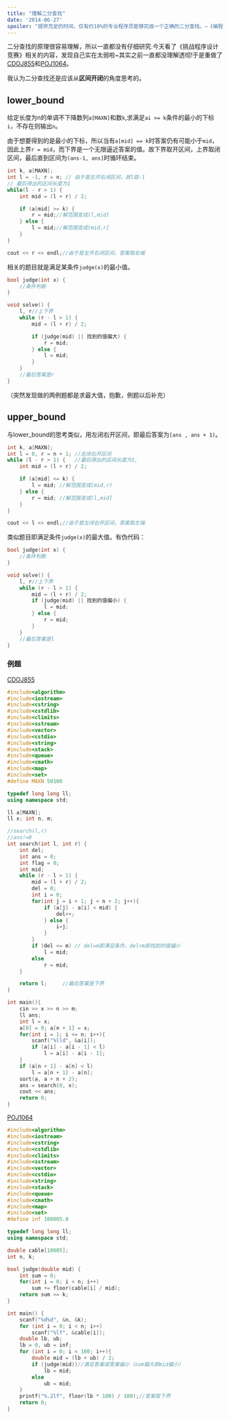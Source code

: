 ```yaml
---
title: "理解二分查找"
date: '2014-06-27'
spoiler: "提供充足的时间，仅有约10%的专业程序员能够完成一个正确的二分查找。—《编程珠玑》"
---
```


二分查找的原理很容易理解，所以一直都没有仔细研究.今天看了《挑战程序设计竞赛》相关的内容，发现自己实在太弱啦~其实之前一直都没理解透彻!于是重做了[CDOJ855](http://acm.uestc.edu.cn/#/problem/show/855)和[POJ1064](http://poj.org/problem?id=1064)。

我认为二分查找还是应该从**区间开闭**的角度思考的。

## lower_bound

给定长度为n的单调不下降数列`a[MAXN]`和数`k`,求满足`ai >= k`条件的最小的下标`i`，不存在则输出`n`。

由于想要得到的是最小的下标，所以当有`a[mid] == k`时答案仍有可能小于`mid`，因此上界`r = mid`，而下界是一个无限逼近答案的值。故下界取开区间，上界取闭区间，最后直到区间为`(ans-1, ans]`时循环结束。

```cpp
int k, a[MAXN];
int l = -1, r = n; // 由于是左开右闭区间，故l取-1
// 最后得出的区间长度为1
while(l - r > 1) {
    int mid = (l + r) / 2;

    if (a[mid] >= k) {
        r = mid;//解范围变成(l,mid]
    } else {
        l = mid;//解范围变成(mid,r]
    }
}

cout << r << endl;//由于是左开右闭区间，答案取右端
```

相关的题目就是满足某条件`judge(x)`的最小值。

```cpp
bool judge(int x) {
    //条件判断
}

void solve() {
    l, r//上下界
    while (r - l > 1) {
        mid = (l + r) / 2;

        if (judge(mid) || 找到的值偏大) {
            r = mid;
        } else {
            l = mid;
        }   
    }
    //最后答案是r
}
```

（突然发现做的两例题都是求最大值，抱歉，例题以后补充）

## upper_bound

与lower_bound的思考类似，用左闭右开区间，即最后答案为`[ans , ans + 1)`。

```cpp
int k, a[MAXN];
int l = 0, r = n + 1; //左闭右开区间
while (l - r > 1) {   //最后得出的区间长度为1,
    int mid = (l + r) / 2;

    if (a[mid] <= k) {
        l = mid; //解范围变成[mid,r)
    } else {
        r = mid; //解范围变成(l,mid]
    }
}

cout << l << endl;//由于是左闭右开区间，答案取左端
```

类似题目即满足条件`judge(x)`的最大值。有伪代码：

```cpp
bool judge(int x) {
    //条件判断
}

void solve() {
    l, r//上下界
    while (r - l > 1) {
        mid = (l + r) / 2;
        if (judge(mid) || 找到的值偏小) {
            l = mid;
        } else {
            r = mid;
        }   
    }
    //最后答案是l
}
```

### 例题

[CDOJ855](http://acm.uestc.edu.cn/#/problem/show/855)

```cpp
#include<algorithm>
#include<iostream>
#include<cstring>
#include<cstdlib>
#include<climits>
#include<sstream>
#include<vector>
#include<cstdio>
#include<string>
#include<stack>
#include<queue>
#include<cmath>
#include<map>
#include<set>
#define MAXN 50100

typedef long long ll;
using namespace std;

ll a[MAXN];
ll x; int n, m;

//search(l,r)
//ans!=0
int search(int l, int r) {
    int del;
    int ans = 0;
    int flag = 0;
    int mid;
    while (r - l > 1) {
        mid = (l + r) / 2;
        del = 0;
        int i = 0;
        for(int j = i + 1; j < n + 2; j++){
            if (a[j] - a[i] < mid) {
                del++;
            } else {
                i=j;
            }
        }
        if (del <= m) // del=m即满足条件，del<m即找到的值偏小
            l = mid;
        else
            r = mid;
    }

    return l;     //最后答案是下界
}

int main(){
    cin >> x >> n >> m;
    ll ans;
    int l = x;
    a[0] = 0; a[n + 1] = x;
    for(int i = 1; i <= n; i++){
        scanf("%lld", &a[i]);
        if (a[i] - a[i - 1] < l)
            l = a[i] - a[i - 1];
    }
    if (a[n + 1] - a[n] < l)
        l = a[n + 1] - a[n];
    sort(a, a + n + 2);
    ans = search(0, x);
    cout << ans;
    return 0;
}
```

[POJ1064](http://poj.org/problem?id=1064)

```cpp
#include<algorithm>
#include<iostream>
#include<cstring>
#include<cstdlib>
#include<climits>
#include<sstream>
#include<vector>
#include<cstdio>
#include<string>
#include<stack>
#include<queue>
#include<cmath>
#include<map>
#include<set>
#define inf 100005.0

typedef long long ll;
using namespace std;

double cable[10005];
int n, k;

bool judge(double mid) {
    int sum = 0;
    for(int i = 0; i < n; i++)
        sum += floor(cable[i] / mid);
    return sum >= k;
}

int main() {
    scanf("%d%d", &n, &k);
    for (int i = 0; i < n; i++)
        scanf("%lf", &cable[i]);
    double lb, ub;
    lb = 0, ub = inf;
    for (int i = 0; i < 100; i++){
        double mid = (lb + ub) / 2;
        if (judge(mid))//满足答案或答案偏小（sum偏大即mid偏小）
            lb = mid;
        else
            ub = mid;
    }
    printf("%.2lf", floor(lb * 100) / 100);//答案取下界
    return 0;
}
```
